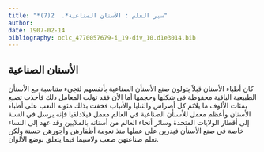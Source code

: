 ```yaml
---
title: "*سير العلم : الأسنان الصناعية*.  2(7)"
author: 
date: 1907-02-14
bibliography: oclc_4770057679-i_19-div_10.d1e3014.bib
---
```




##  الأسنان الصناعية 


 كان أطباء الأسنان قبلاً يتولون صنع الأسنأن الصناعية بأنفسهم لتجيء متناسبة مع الأسنأن الطبيعية الباقية محفوظة في شكلها وحجمها أما الأن فقد تولت المعامل ذلك فأخذت تصنع بمئات الألوف ما يلائم كل أضراس والثنايا والأنياب فخفت بذلك مئونة التعب على أطباء الأسنان وأعظم معمل للأسنأن الصناعية في العالم معمل فيلادلفيا فإنه يرسل في السنة إلى أقطار الولايات المتحدة وسائر أنحاء العالم من أسنانه بالملايين وقد عهد إلى النساء خاصة في صنع الأسنأن فيدرين على عملها منذ نعومة أظفارهن وأجورهن حسنة ولكن تعلم صناعتهن صعب ولاسيما فيما يتعلق بوضع الألوان.  
